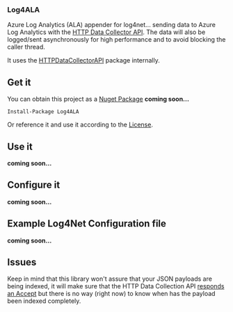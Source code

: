 ﻿### Log4ALA

Azure Log Analytics (ALA) appender for log4net... sending data to Azure Log Analytics with the [HTTP Data Collector API](https://docs.microsoft.com/en-us/azure/log-analytics/log-analytics-data-collector-api).
The data will also be logged/sent asynchronously for high performance and to avoid blocking the caller thread.

It uses the [HTTPDataCollectorAPI](https://github.com/ealsur/HTTPDataCollectorAPI) package internally.

## Get it

You can obtain this project as a [Nuget Package](https://www.nuget.org/packages/Log4ALA) **coming soon...** 

    Install-Package Log4ALA

Or reference it and use it according to the [License](./LICENSE).

## Use it

**coming soon...** 

## Configure it

**coming soon...** 

## Example Log4Net Configuration file

**coming soon...** 

## Issues

Keep in mind that this library won't assure that your JSON payloads are being indexed, it will make sure that the HTTP Data Collection API [responds an Accept](https://azure.microsoft.com/en-us/documentation/articles/log-analytics-data-collector-api/#return-codes) but there is no way (right now) to know when has the payload been indexed completely. 

